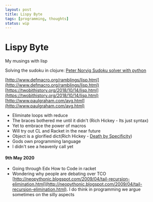 ```yaml
---
layout: post
title: Lispy Byte
tags: [programming, thoughts]
status: wip
---
```


Lispy Byte
==========

My musings with lisp

Solving the sudoku in clojure: [Peter Norvig Sudoku solver with python](http://norvig.com/sudoku.html)

[http://www.defmacro.org/ramblings/lisp.html](http://www.defmacro.org/ramblings/lisp.html)  
[https://twobithistory.org/2018/10/14/lisp.html](https://twobithistory.org/2018/10/14/lisp.html)  
[http://www.paulgraham.com/avg.html](http://www.paulgraham.com/avg.html)  

* Eliminate loops with reduce
* The braces bothered me until it didn't (Rich Hickey - Its just syntax)
* Yet to embrace the power of macros
* Will try out CL and Racket in the near future
* Object is a glorified dict(Rich Hickey - [Death by Specificity](https://www.youtube.com/watch?v=aSEQfqNYNAc))
* Gods own programming language
* I didn't see a heavenly call yet


#### 9th May 2020
* Going through Edx How to Code in racket
* Wondering why people are debating over TCO [http://neopythonic.blogspot.com/2009/04/tail-recursion-elimination.html](http://neopythonic.blogspot.com/2009/04/tail-recursion-elimination.html). I do think in programming we argue sometimes on the silly aspects


